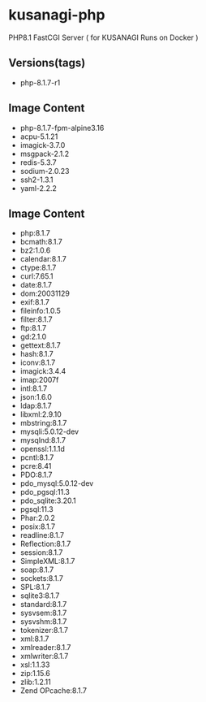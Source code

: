 # kusanagi-php
PHP8.1 FastCGI Server ( for KUSANAGI Runs on Docker )

## Versions(tags)
- php-8.1.7-r1

## Image Content
- php-8.1.7-fpm-alpine3.16
- acpu-5.1.21
- imagick-3.7.0
- msgpack-2.1.2
- redis-5.3.7
- sodium-2.0.23
- ssh2-1.3.1
- yaml-2.2.2

## Image Content
- php:8.1.7
- bcmath:8.1.7
- bz2:1.0.6
- calendar:8.1.7
- ctype:8.1.7
- curl:7.65.1
- date:8.1.7
- dom:20031129
- exif:8.1.7
- fileinfo:1.0.5
- filter:8.1.7
- ftp:8.1.7
- gd:2.1.0
- gettext:8.1.7
- hash:8.1.7
- iconv:8.1.7
- imagick:3.4.4
- imap:2007f
- intl:8.1.7
- json:1.6.0
- ldap:8.1.7
- libxml:2.9.10
- mbstring:8.1.7
- mysqli:5.0.12-dev
- mysqlnd:8.1.7
- openssl:1.1.1d
- pcntl:8.1.7
- pcre:8.41
- PDO:8.1.7
- pdo_mysql:5.0.12-dev
- pdo_pgsql:11.3
- pdo_sqlite:3.20.1
- pgsql:11.3
- Phar:2.0.2
- posix:8.1.7
- readline:8.1.7
- Reflection:8.1.7
- session:8.1.7
- SimpleXML:8.1.7
- soap:8.1.7
- sockets:8.1.7
- SPL:8.1.7
- sqlite3:8.1.7
- standard:8.1.7
- sysvsem:8.1.7
- sysvshm:8.1.7
- tokenizer:8.1.7
- xml:8.1.7
- xmlreader:8.1.7
- xmlwriter:8.1.7
- xsl:1.1.33
- zip:1.15.6
- zlib:1.2.11
- Zend OPcache:8.1.7

